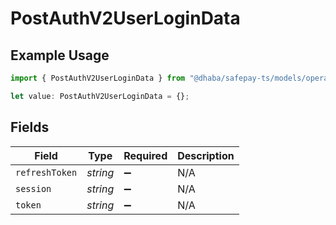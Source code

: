 # PostAuthV2UserLoginData

## Example Usage

```typescript
import { PostAuthV2UserLoginData } from "@dhaba/safepay-ts/models/operations";

let value: PostAuthV2UserLoginData = {};
```

## Fields

| Field              | Type               | Required           | Description        |
| ------------------ | ------------------ | ------------------ | ------------------ |
| `refreshToken`     | *string*           | :heavy_minus_sign: | N/A                |
| `session`          | *string*           | :heavy_minus_sign: | N/A                |
| `token`            | *string*           | :heavy_minus_sign: | N/A                |